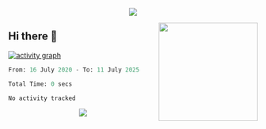 <p align="center">
  <img src="https://capsule-render.vercel.app/api?type=waving&height=100&color=gradient&text=techiewonk%20|%20HeMBaD&reversal=true&textBg=false&fontSize=40&fontAlign=51&animation=twinkling"/>
</p>

<img align='right' src='https://user-images.githubusercontent.com/5713670/87202985-820dcb80-c2b6-11ea-9f56-7ec461c497c3.gif' width='200'>

## Hi there 👋

[![activity graph](https://github-readme-activity-graph.vercel.app/graph?username=techiewonk&theme=react-dark&custom_title=Activity%20Graph&hide_border=true)](https://github.com/ashutosh00710/github-readme-activity-graph)



<!--
**techiewonk/techiewonk** is a ✨ _special_ ✨ repository because its `README.md` (this file) appears on your GitHub profile.

Here are some ideas to get you started:

- 🔭 I’m currently working on ...
- 🌱 I’m currently learning ...
- 👯 I’m looking to collaborate on ...
- 🤔 I’m looking for help with ...
- 💬 Ask me about ...
- 📫 How to reach me: ...
- 😄 Pronouns: ...
- ⚡ Fun fact: ...
-->
<!--START_SECTION:waka-->

```python
From: 16 July 2020 - To: 11 July 2025

Total Time: 0 secs

No activity tracked
```

<!--END_SECTION:waka-->




<p align="center">
  <img src="https://capsule-render.vercel.app/api?type=waving&height=75&color=gradient&reversal=true&textBg=false&fontSize=40&fontAlign=50&animation=twinkling&section=footer"/>
</p>